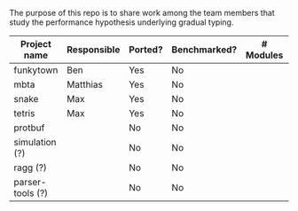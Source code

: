 
The purpose of this repo is to share work among the team members that study
the performance hypothesis underlying gradual typing. 

| Project name     | Responsible | Ported? | Benchmarked? | # Modules | Module structure |
| ---------------- | ----------- | ------- | ------------ | --------- | ---------------- |
| funkytown        | Ben         | Yes     | No           |           |                  |
| mbta             | Matthias    | Yes     | No           |           |                  |
| snake            | Max         | Yes     | No           |           |                  |
| tetris           | Max         | Yes     | No           |           |                  |
| protbuf          |             | No      | No           |           |                  |
| simulation (?)   |             | No      | No           |           |                  |
| ragg (?)         |             | No      | No           |           |                  |
| parser-tools (?) |             | No      | No           |           |                  |
